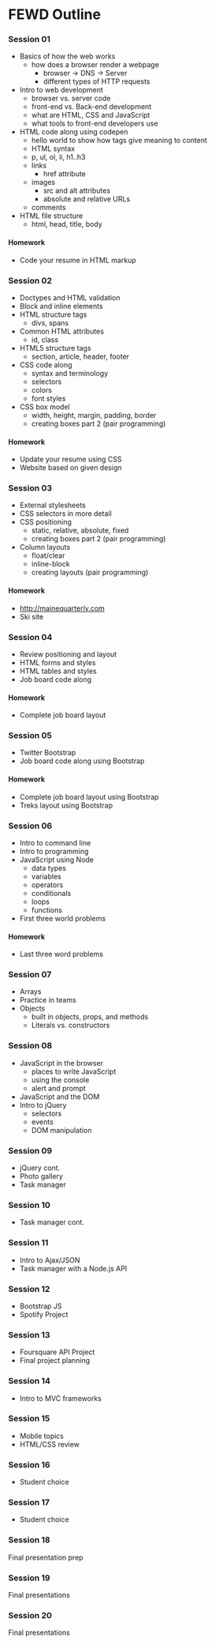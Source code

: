FEWD Outline
============

### Session 01

- Basics of how the web works
	- how does a browser render a webpage
        - browser -> DNS -> Server
        - different types of HTTP requests
- Intro to web development
    - browser vs. server code
    - front-end vs. Back-end development
    - what are HTML, CSS and JavaScript
    - what tools to front-end developers use
- HTML code along using codepen
    - hello world to show how tags give meaning to content
    - HTML syntax
    - p, ul, ol, li, h1..h3
    - links
        - href attribute
    - images
        - src and alt attributes
        - absolute and relative URLs
    - comments
- HTML file structure
    - html, head, title, body

#### Homework

- Code your resume in HTML markup

### Session 02

- Doctypes and HTML validation
- Block and inline elements
- HTML structure tags
    - divs, spans
- Common HTML attributes
    - id, class
- HTML5 structure tags
    - section, article, header, footer
- CSS code along
    - syntax and terminology
    - selectors
    - colors
    - font styles
- CSS box model
    - width, height, margin, padding, border
    - creating boxes part 2 (pair programming)

#### Homework

- Update your resume using CSS
- Website based on given design

### Session 03

- External stylesheets
- CSS selectors in more detail
- CSS positioning
    - static, relative, absolute, fixed
    - creating boxes part 2 (pair programming)
- Column layouts
    - float/clear
    - inline-block
    - creating layouts (pair programming)

#### Homework

- http://mainequarterly.com
- Ski site

### Session 04

- Review positioning and layout
- HTML forms and styles
- HTML tables and styles
- Job board code along

#### Homework

- Complete job board layout

### Session 05

- Twitter Bootstrap
- Job board code along using Bootstrap

#### Homework

- Complete job board layout using Bootstrap
- Treks layout using Bootstrap

### Session 06

- Intro to command line
- Intro to programming
- JavaScript using Node
    - data types
    - variables
    - operators
    - conditionals
    - loops
    - functions
- First three world problems

#### Homework

- Last three word problems

### Session 07

- Arrays
- Practice in teams
- Objects
    - built in objects, props, and methods
    - Literals vs. constructors

### Session 08

- JavaScript in the browser
    - places to write JavaScript
    - using the console
    - alert and prompt
- JavaScript and the DOM
- Intro to jQuery
    - selectors
    - events
    - DOM manipulation

### Session 09

- jQuery cont.
- Photo gallery
- Task manager

### Session 10

- Task manager cont.

### Session 11

- Intro to Ajax/JSON
- Task manager with a Node.js API

### Session 12

- Bootstrap JS
- Spotify Project

### Session 13

- Foursquare API Project
- Final project planning

### Session 14

- Intro to MVC frameworks

### Session 15

- Mobile topics
- HTML/CSS review

### Session 16

- Student choice

### Session 17

- Student choice

### Session 18

Final presentation prep

### Session 19

Final presentations

### Session 20

Final presentations
